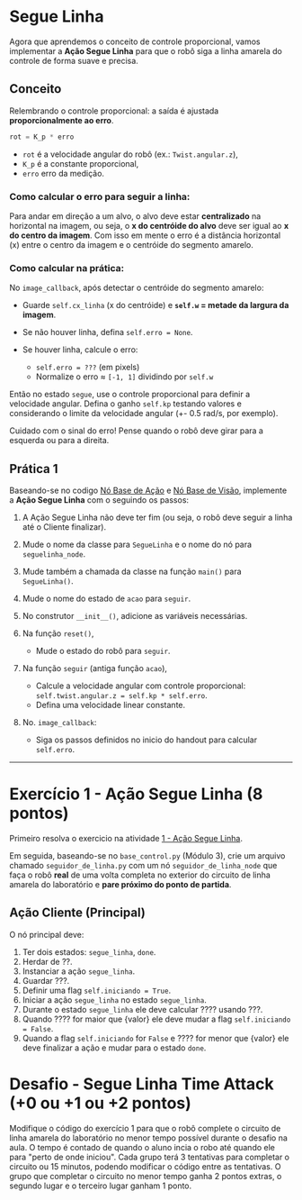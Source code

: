 # Segue Linha

Agora que aprendemos o conceito de controle proporcional, vamos implementar a **Ação Segue Linha** para que o robô siga a linha amarela do controle de forma suave e precisa.

## Conceito

Relembrando o controle proporcional: a saída é ajustada **proporcionalmente ao erro**.

```python
rot = K_p * erro
```

* `rot` é a velocidade angular do robô (ex.: `Twist.angular.z`),
* `K_p` é a constante proporcional,
* `erro` erro da medição.

### Como calcular o erro para seguir a linha:
Para andar em direção a um alvo, o alvo deve estar **centralizado** na horizontal na imagem, ou seja, o **x do centróide do alvo** deve ser igual ao **x do centro da imagem**. Com isso em mente o erro é a distância horizontal (x) entre o centro da imagem e o centróide do segmento amarelo.

### Como calcular na prática:
No `image_callback`, após detectar o centróide do segmento amarelo:

* Guarde `self.cx_linha` (x do centróide) e **`self.w` = metade da largura da imagem**.
* Se não houver linha, defina `self.erro = None`.
* Se houver linha, calcule o erro:

  * `self.erro = ???` (em pixels)
  * Normalize o erro ≈ `[-1, 1]` dividindo por `self.w` 

Então no estado `segue`, use o controle proporcional para definir a velocidade angular. Defina o ganho `self.kp` testando valores e considerando o limite da velocidade angular (+- 0.5 rad/s, por exemplo).

Cuidado com o sinal do erro! Pense quando o robô deve girar para a esquerda ou para a direita.

## Prática 1

Baseando-se no codigo [Nó Base de Ação](../util/base_action.py) e [Nó Base de Visão](../util/vision_sub_base.py), implemente a **Ação Segue Linha** com o seguindo os passos:

1. A Ação Segue Linha não deve ter fim (ou seja, o robô deve seguir a linha até o Cliente finalizar).
1. Mude o nome da classe para `SegueLinha` e o nome do nó para `seguelinha_node`.
2. Mude também a chamada da classe na função `main()` para `SegueLinha()`.
3. Mude o nome do estado de `acao` para `seguir`.
4. No construtor `__init__()`, adicione as variáveis necessárias.
4. Na função `reset()`, 
    * Mude o estado do robô para `seguir`.

5. Na função `seguir` (antiga função `acao`), 
    * Calcule a velocidade angular com controle proporcional: `self.twist.angular.z = self.kp * self.erro`.
    * Defina uma velocidade linear constante.

6. No. `image_callback`:
   * Siga os passos definidos no inicio do handout para calcular `self.erro`.


---

# Exercício 1 - Ação Segue Linha (8 pontos)
Primeiro resolva o exercicio na atividade [1 - Ação Segue Linha](https://insper.github.io/robotica-computacional/modulos/06-visao-p3/atividades/3-reconhecimento-marcadores/).

Em seguida, baseando-se no `base_control.py` (Módulo 3), crie um arquivo chamado `seguidor_de_linha.py` com um nó `seguidor_de_linha_node` que faça o robô **real** de uma volta completa no exterior do circuito de linha amarela do laboratório e **pare próximo do ponto de partida**.

## Ação Cliente (Principal)
O nó principal deve:
1. Ter dois estados: `segue_linha`, `done`.
2. Herdar de ??.
3. Instanciar a ação `segue_linha`.
4. Guardar ???.
5. Definir uma flag `self.iniciando = True`.
6. Iniciar a ação `segue_linha` no estado `segue_linha`.
7. Durante o estado `segue_linha` ele deve calcular ???? usando ???.
8. Quando ???? for maior que {valor} ele deve mudar a flag `self.iniciando = False`.
9. Quando a flag `self.iniciando` for `False` e ???? for menor que {valor} ele deve finalizar a ação e mudar para o estado `done`. 

# Desafio - Segue Linha Time Attack (+0 ou +1 ou +2 pontos)
Modifique o código do exercício 1 para que o robô complete o circuito de linha amarela do laboratório no menor tempo possível durante o desafio na aula. O tempo é contado de quando o aluno incia o robo até quando ele para "perto de onde iniciou". Cada grupo terá 3 tentativas para completar o circuito ou 15 minutos, podendo modificar o código entre as tentativas. O grupo que completar o circuito no menor tempo ganha 2 pontos extras, o segundo lugar e o terceiro lugar ganham 1 ponto.
